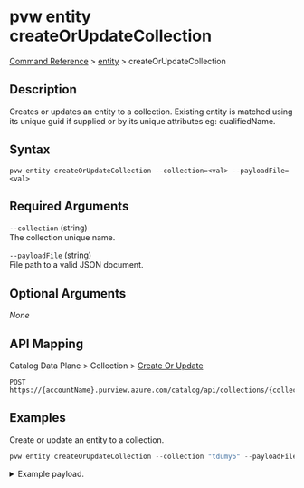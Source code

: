 # pvw entity createOrUpdateCollection
[Command Reference](../../../README.md#command-reference) > [entity](./main.md) > createOrUpdateCollection

## Description
Creates or updates an entity to a collection. Existing entity is matched using its unique guid if supplied or by its unique attributes eg: qualifiedName.

## Syntax
```
pvw entity createOrUpdateCollection --collection=<val> --payloadFile=<val>
```

## Required Arguments
`--collection` (string)  
The collection unique name.

`--payloadFile` (string)  
File path to a valid JSON document.

## Optional Arguments
*None*

## API Mapping
Catalog Data Plane > Collection > [Create Or Update](https://docs.microsoft.com/en-us/rest/api/purview/catalogdataplane/collection/create-or-update)
```
POST https://{accountName}.purview.azure.com/catalog/api/collections/{collection}/entity
```

## Examples
Create or update an entity to a collection.
```powershell
pvw entity createOrUpdateCollection --collection "tdumy6" --payloadFile "/path/to/file.json"
```
<details><summary>Example payload.</summary>
<p>

```json
{
  "referredEntities": {},
  "entity": {
    "typeName": "azure_datalake_gen2_path",
    "attributes": {
      "name": "merged.parquet",
      "qualifiedName": "https://pvdemocrv3kadls.dfs.core.windows.net/bing/data/merged.parquet"
    }
  }
}
```
</p>
</details>
